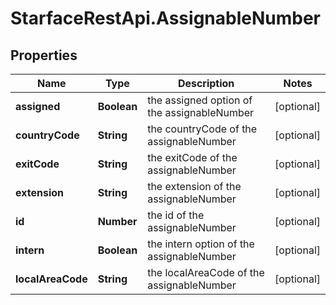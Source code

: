 # StarfaceRestApi.AssignableNumber

## Properties
Name | Type | Description | Notes
------------ | ------------- | ------------- | -------------
**assigned** | **Boolean** | the assigned option of the assignableNumber | [optional] 
**countryCode** | **String** | the countryCode of the assignableNumber | [optional] 
**exitCode** | **String** | the exitCode of the assignableNumber | [optional] 
**extension** | **String** | the extension of the assignableNumber | [optional] 
**id** | **Number** | the id of the assignableNumber | [optional] 
**intern** | **Boolean** | the intern option of the assignableNumber | [optional] 
**localAreaCode** | **String** | the localAreaCode of the assignableNumber | [optional] 



